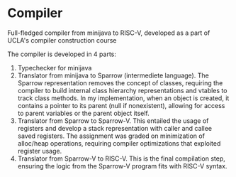 # Compiler

Full-fledged compiler from minijava to RISC-V, developed as a part of UCLA's compiler construction course

The compiler is developed in 4 parts:

1) Typechecker for minijava
2) Translator from minijava to Sparrow (intermediete language). The Sparrow representation removes the concept of 
classes, requiring the compiler to build internal class hierarchy representations and vtables to track class
methods. In my implementation, when an object is created, it contains a pointer to its parent (null if nonexistent),
allowing for access to parent variables or the parent object itself. 
3) Translator from Sparrow to Sparrow-V. This entailed the usage of registers and develop a stack representation 
with caller and callee saved registers. The assignment was graded on minimization of alloc/heap operations, requiring compiler optimizations that exploited register usage. 
4) Translator from Sparrow-V to RISC-V. This is the final compilation step, ensuring the logic from the Sparrow-V 
program fits with RISC-V syntax. 
